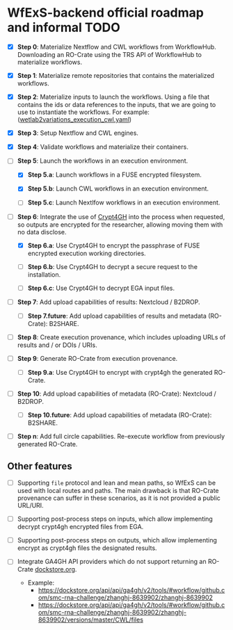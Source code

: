 # WfExS-backend official roadmap and informal TODO

- [x] **Step 0**: Materialize Nextflow and CWL workflows from WorkflowHub. Downloading an RO-Crate using the TRS API of 
WorkflowHub to materialize workflows.

- [x] **Step 1**: Materialize remote repositories that contains the materialized workflows.

- [x] **Step 2**: Materialize inputs to launch the workflows. Using a file that contains the ids or data 
references to the inputs, that we are going to use to instantiate the workflows. For example: 
([wetlab2variations_execution_cwl.yaml](https://github.com/inab/WfExS-backend/blob/main/tests/wetlab2variations_execution_cwl.yaml))

- [x] **Step 3**: Setup Nextflow and CWL engines.

- [x] **Step 4**: Validate workflows and materialize their containers. 

- [ ] **Step 5**: Launch the workflows in an execution environment.

  - [x] **Step 5.a**: Launch workflows in a FUSE encrypted filesystem.
  
  - [x] **Step 5.b**: Launch CWL workflows in an execution environment.
  
  - [ ] **Step 5.c**: Launch Nextlfow workflows in an execution environment.

- [ ] **Step 6**: Integrate the use of [Crypt4GH](https://crypt4gh.readthedocs.io/en/latest/) into the process when requested, so outputs are encrypted for the researcher, allowing moving them with no data disclose.

  - [x] **Step 6.a**: Use Crypt4GH to encrypt the passphrase of FUSE encrypted execution working directories.

  - [ ] **Step 6.b**: Use Crypt4GH to decrypt a secure request to the installation.

  - [ ] **Step 6.c**: Use Crypt4GH to decrypt EGA input files.

- [ ] **Step 7**: Add upload capabilities of results: Nextcloud / B2DROP.
  
  - [ ] **Step 7.future**: Add upload capabilities of results and metadata (RO-Crate): B2SHARE.

- [ ] **Step 8**: Create execution provenance, which includes uploading URLs of results and / or DOIs / URIs.

- [ ] **Step 9**: Generate RO-Crate from execution provenance.

  - [ ] **Step 9.a**: Use Crypt4GH to encrypt with crypt4gh the generated RO-Crate.

- [ ] **Step 10**: Add upload capabilities of metadata (RO-Crate): Nextcloud / B2DROP.

  - [ ] **Step 10.future**: Add upload capabilities of metadata (RO-Crate): B2SHARE.

- [ ] **Step n**: Add full circle capabilities. Re-execute workflow from previously generated RO-Crate.

## Other features

- [ ] Supporting `file` protocol and lean and mean paths, so WfExS can be used with local routes and paths. The main drawback is that RO-Crate provenance can suffer in these scenarios, as it is not provided a public URL/URI.

- [ ] Supporting post-process steps on inputs, which allow implementing decrypt crypt4gh encrypted files from EGA.

- [ ] Supporting post-process steps on outputs, which allow implementing encrypt as crypt4gh files the designated results.

- [ ] Integrate GA4GH API providers which do not support returning an RO-Crate [dockstore.org](https://dockstore.org/search?searchMode=files).
  - Example:
    - https://dockstore.org/api/api/ga4gh/v2/tools/#workflow/github.com/smc-rna-challenge/zhanghj-8639902/zhanghj-8639902
    - https://dockstore.org/api/api/ga4gh/v2/tools/#workflow/github.com/smc-rna-challenge/zhanghj-8639902/zhanghj-8639902/versions/master/CWL/files
